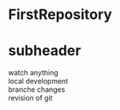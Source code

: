 # FirstRepository

# subheader
watch anything <br>
local development <br>
branche changes <br>
revision of git 
